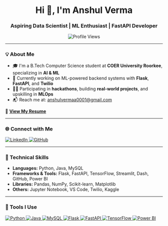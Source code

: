 <h1 align="center">Hi 👋, I'm Anshul Verma</h1>
<h3 align="center">Aspiring Data Scientist | ML Enthusiast | FastAPI Developer</h3>

<p align="center">
  <img src="https://komarev.com/ghpvc/?username=anshulverma1&label=Profile%20views&color=0e75b6&style=flat" alt="Profile Views" />
</p>

---

### 💡 About Me

- 🎓 I'm a B.Tech Computer Science student at **COER University Roorkee**, specializing in **AI & ML**  
- 🔭 Currently working on ML-powered backend systems with **Flask**, **FastAPI**, and **Twilio**
- 👨‍💻 Participating in **hackathons**, building **real-world projects**, and upskilling in **MLOps**
- 📬 Reach me at: [anshulvermaa0001@gmail.com](mailto:anshulvermaa0001@gmail.com)

📄 **[View My Resume](https://drive.google.com/file/d/1hSAgovkGt_pnzfSSKVrLgN90-UTf0xHG/view?usp=sharing)**

---

### 🌐 Connect with Me

<p align="left">
  <a href="https://linkedin.com/in/anshulverma1" target="_blank">
    <img src="https://img.shields.io/badge/-LinkedIn-%230077B5?style=for-the-badge&logo=linkedin&logoColor=white" alt="LinkedIn"/>
  </a>
  <a href="https://github.com/anshulverma1" target="_blank">
    <img src="https://img.shields.io/badge/-GitHub-181717?style=for-the-badge&logo=github&logoColor=white" alt="GitHub"/>
  </a>
</p>

---

### 🧠 Technical Skills

- **Languages:** Python, Java, MySQL  
- **Frameworks & Tools:** Flask, FastAPI, TensorFlow, Streamlit, Dash, GitHub, Power BI  
- **Libraries:** Pandas, NumPy, Scikit-learn, Matplotlib  
- **Others:** Jupyter Notebook, VS Code, Twilio, Kaggle  

---

### 🧰 Tools I Use

<p align="left">
  <a href="https://en.wikipedia.org/wiki/Python_(programming_language)" target="_blank">
    <img src="https://img.shields.io/badge/-Python-3776AB?style=for-the-badge&logo=python&logoColor=white" alt="Python"/>
  </a>
  <a href="https://en.wikipedia.org/wiki/Java_(programming_language)" target="_blank">
    <img src="https://img.shields.io/badge/-Java-007396?style=for-the-badge&logo=java&logoColor=white" alt="Java"/>
  </a>
  <a href="https://en.wikipedia.org/wiki/MySQL" target="_blank">
    <img src="https://img.shields.io/badge/-MySQL-4479A1?style=for-the-badge&logo=mysql&logoColor=white" alt="MySQL"/>
  </a>
  <a href="https://en.wikipedia.org/wiki/Flask_(web_framework)" target="_blank">
    <img src="https://img.shields.io/badge/-Flask-000000?style=for-the-badge&logo=flask&logoColor=white" alt="Flask"/>
  </a>
  <a href="https://en.wikipedia.org/wiki/FastAPI" target="_blank">
    <img src="https://img.shields.io/badge/-FastAPI-009688?style=for-the-badge&logo=fastapi&logoColor=white" alt="FastAPI"/>
  </a>
  <a href="https://en.wikipedia.org/wiki/TensorFlow" target="_blank">
    <img src="https://img.shields.io/badge/-TensorFlow-FF6F00?style=for-the-badge&logo=tensorflow&logoColor=white" alt="TensorFlow"/>
  </a>
  <a href="https://en.wikipedia.org/wiki/Power_BI" target="_blank">
    <img src="https://img.shields.io/badge/-Power%20BI-F2C811?style=for-the-badge&logo=powerbi&logoColor=black" alt="Power BI"/>
  </a>
  <a href="https://en.wikipedia.org/wiki/GitHub" target="_blank">
    <img src="https://img.shields.io/badge/-GitHub-181717?style=for-the-badge&logo=github&logoColor=wh
